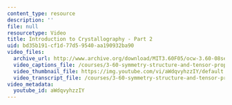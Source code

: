 ```yaml
---
content_type: resource
description: ''
file: null
resourcetype: Video
title: Introduction to Crystallography - Part 2
uid: bd35b191-cf1d-77d5-9540-aa190932ba90
video_files:
  archive_url: http://www.archive.org/download/MIT3.60F05/ocw-3.60-08sep2005-part2-220k.mp4
  video_captions_file: /courses/3-60-symmetry-structure-and-tensor-properties-of-materials-fall-2005/687dd71c38275fadba7f2e0a5fc880be_aWdqvyhzzIY.vtt
  video_thumbnail_file: https://img.youtube.com/vi/aWdqvyhzzIY/default.jpg
  video_transcript_file: /courses/3-60-symmetry-structure-and-tensor-properties-of-materials-fall-2005/f00a70e7d0ca6de10d5be5c5b42794e1_aWdqvyhzzIY.pdf
video_metadata:
  youtube_id: aWdqvyhzzIY
---
```

